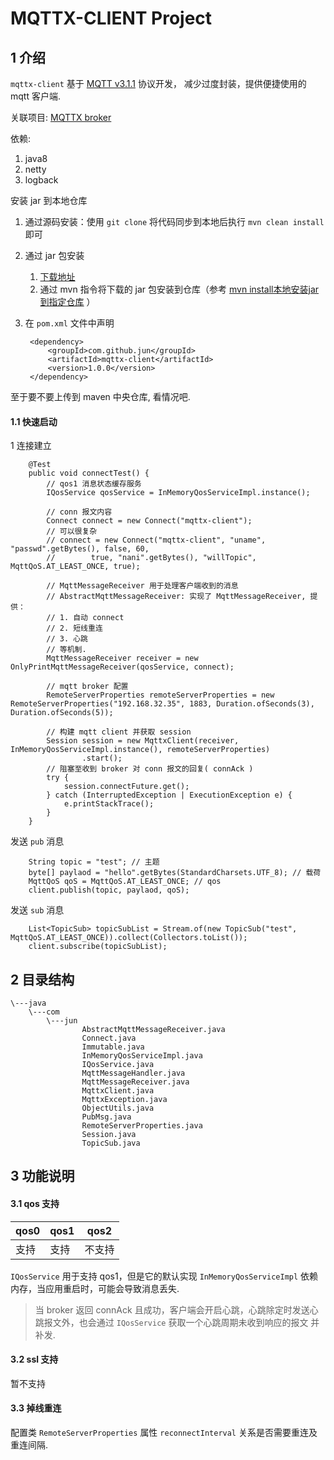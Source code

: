 # MQTTX-CLIENT Project

## 1 介绍

`mqttx-client` 基于 [MQTT v3.1.1](http://docs.oasis-open.org/mqtt/mqtt/v3.1.1/os/mqtt-v3.1.1-os.html) 协议开发， 减少过度封装，提供便捷使用的
mqtt 客户端.

关联项目: [MQTTX broker](https://github.com/Amazingwujun/mqttx)

依赖:

1. java8
2. netty
3. logback

安装 jar 到本地仓库

1. 通过源码安装：使用 `git clone` 将代码同步到本地后执行 `mvn clean install` 即可
2. 通过 jar 包安装
    1. [下载地址](https://github.com/Amazingwujun/mqttx-client/releases)
    2. 通过 mvn 指令将下载的 jar 包安装到仓库（参考 [mvn install本地安装jar到指定仓库](https://www.cnblogs.com/littleorange7/p/14741827.html) ）
3. 在 `pom.xml` 文件中声明

        <dependency>
            <groupId>com.github.jun</groupId>
            <artifactId>mqttx-client</artifactId>
            <version>1.0.0</version>
        </dependency>
至于要不要上传到 maven 中央仓库, 看情况吧.

#### 1.1 快速启动

1 连接建立

```
    @Test
    public void connectTest() {
        // qos1 消息状态缓存服务
        IQosService qosService = InMemoryQosServiceImpl.instance();

        // conn 报文内容
        Connect connect = new Connect("mqttx-client");
        // 可以很复杂
        // connect = new Connect("mqttx-client", "uname", "passwd".getBytes(), false, 60,
        //        true, "nani".getBytes(), "willTopic", MqttQoS.AT_LEAST_ONCE, true);

        // MqttMessageReceiver 用于处理客户端收到的消息
        // AbstractMqttMessageReceiver: 实现了 MqttMessageReceiver, 提供：
        // 1. 自动 connect
        // 2. 短线重连
        // 3. 心跳
        // 等机制.
        MqttMessageReceiver receiver = new OnlyPrintMqttMessageReceiver(qosService, connect);

        // mqtt broker 配置
        RemoteServerProperties remoteServerProperties = new RemoteServerProperties("192.168.32.35", 1883, Duration.ofSeconds(3), Duration.ofSeconds(5));

        // 构建 mqtt client 并获取 session
        Session session = new MqttxClient(receiver, InMemoryQosServiceImpl.instance(), remoteServerProperties)
                .start();
        // 阻塞至收到 broker 对 conn 报文的回复( connAck )
        try {
            session.connectFuture.get();
        } catch (InterruptedException | ExecutionException e) {
            e.printStackTrace();
        }
    }
```

发送 `pub` 消息

```
    String topic = "test"; // 主题
    byte[] paylaod = "hello".getBytes(StandardCharsets.UTF_8); // 载荷
    MqttQoS qoS = MqttQoS.AT_LEAST_ONCE; // qos
    client.publish(topic, paylaod, qoS);
```

发送 `sub` 消息

```
    List<TopicSub> topicSubList = Stream.of(new TopicSub("test", MqttQoS.AT_LEAST_ONCE)).collect(Collectors.toList());
    client.subscribe(topicSubList);
```

## 2 目录结构

```
\---java
    \---com
        \---jun
                AbstractMqttMessageReceiver.java
                Connect.java
                Immutable.java
                InMemoryQosServiceImpl.java
                IQosService.java
                MqttMessageHandler.java
                MqttMessageReceiver.java
                MqttxClient.java
                MqttxException.java
                ObjectUtils.java
                PubMsg.java
                RemoteServerProperties.java
                Session.java
                TopicSub.java
```

## 3 功能说明

#### 3.1 qos 支持

| qos0 | qos1 | qos2 |
| ---- | ---- |------|
| 支持 | 支持 | 不支持  |

`IQosService` 用于支持 qos1，但是它的默认实现 `InMemoryQosServiceImpl` 依赖内存，当应用重启时，可能会导致消息丢失.
> 当 broker 返回 connAck 且成功，客户端会开启心跳，心跳除定时发送心跳报文外，也会通过 `IQosService` 获取一个心跳周期未收到响应的报文
> 并补发.

#### 3.2 ssl 支持

暂不支持

#### 3.3 掉线重连

配置类 `RemoteServerProperties` 属性 `reconnectInterval` 关系是否需要重连及重连间隔.

